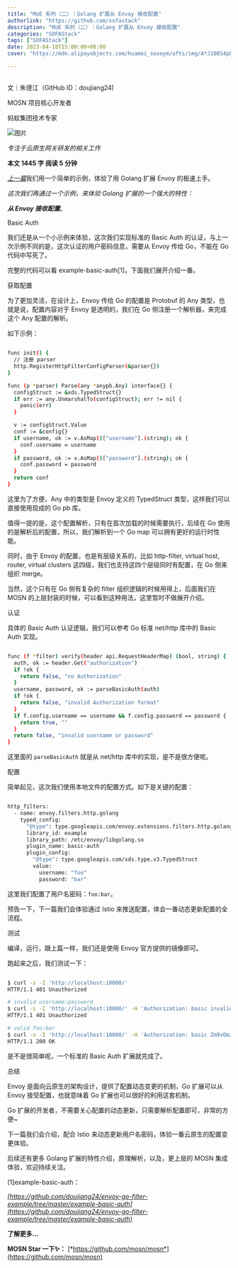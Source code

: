 ```yaml
---
title: "MoE 系列（二）｜Golang 扩展从 Envoy 接收配置"
authorlink: "https://github.com/sofastack"
description: "MoE 系列（二）｜Golang 扩展从 Envoy 接收配置"
categories: "SOFAStack"
tags: ["SOFAStack"]
date: 2023-04-18T15:00:00+08:00
cover: "https://mdn.alipayobjects.com/huamei_soxoym/afts/img/A*J10BS4pE_rwAAAAAAAAAAAAADrGAAQ/original"

---
```


## 

文｜朱德江（GitHub ID：doujiang24)

MOSN 项目核心开发者

蚂蚁集团技术专家

![图片](https://mmbiz.qpic.cn/mmbiz_png/nibOZpaQKw08VNbtYZicic5Nog5MV3VxrPUbpSOe4Pn693qzEiacbqxwuqcyhl24RbPibibbgxhIwZmRG36CzjZicDRUA/640?wx_fmt=png&wxfrom=5&wx_lazy=1&wx_co=1)

*专注于云原生网关研发的相关工作*

**本文 1445  字 阅读 5** **分钟**

[*上一篇*](http://mp.weixin.qq.com/s?__biz=MzUzMzU5Mjc1Nw==&mid=2247532898&idx=1&sn=26fcd50a6a50666a563bf8feede16959&chksm=faa3aeb8cdd427aeadc7fa02598b2d177e8b2fb239261f917fe4e4ab65ab07bac3851796429f&scene=21#wechat_redirect)我们用一个简单的示例，体验了用 Golang 扩展 Envoy 的极速上手。

*这次我们再通过一个示例，来体验 Golang 扩展的一个强大的特性：*

***从 Envoy 接收配置***。

Basic Auth

我们还是从一个小示例来体验，这次我们实现标准的 Basic Auth 的认证，与上一次示例不同的是，这次认证的用户密码信息，需要从 Envoy 传给 Go，不能在 Go 代码中写死了。

完整的代码可以看 example-basic-auth[1]，下面我们展开介绍一番。

获取配置

为了更加灵活，在设计上，Envoy 传给 Go 的配置是 Protobuf 的 Any 类型，也就是说，配置内容对于 Envoy 是透明的，我们在 Go 侧注册一个解析器，来完成这个 Any 配置的解析。

如下示例：

```bash

func init() {
  // 注册 parser
  http.RegisterHttpFilterConfigParser(&parser{})
}

func (p *parser) Parse(any *anypb.Any) interface{} {
  configStruct := &xds.TypedStruct{}
  if err := any.UnmarshalTo(configStruct); err != nil {
    panic(err)
  }

  v := configStruct.Value
  conf := &config{}
  if username, ok := v.AsMap()["username"].(string); ok {
    conf.username = username
  }
  if password, ok := v.AsMap()["password"].(string); ok {
    conf.password = password
  }
  return conf
}

```

这里为了方便，Any 中的类型是 Envoy 定义的 TypedStruct 类型，这样我们可以直接使用现成的 Go pb 库。

值得一提的是，这个配置解析，只有在首次加载的时候需要执行，后续在 Go 使用的是解析后的配置，所以，我们解析到一个 Go map 可以拥有更好的运行时性能。

同时，由于 Envoy 的配置，也是有层级关系的，比如 http-filter, virtual host, router, virtual clusters 这四级，我们也支持这四个层级同时有配置，在 Go 侧来组织 merge。

当然，这个只有在 Go 侧有复杂的 filter 组织逻辑的时候用得上，后面我们在 MOSN 的上层封装的时候，可以看到这种用法，这里暂时不做展开介绍。

认证

具体的 Basic Auth 认证逻辑，我们可以参考 Go 标准 net/http 库中的 Basic Auth 实现。

```bash

func (f *filter) verify(header api.RequestHeaderMap) (bool, string) {
  auth, ok := header.Get("authorization")
  if !ok {
    return false, "no Authorization"
  }
  username, password, ok := parseBasicAuth(auth)
  if !ok {
    return false, "invalid Authorization format"
  }
  if f.config.username == username && f.config.password == password {
    return true, ""
  }
  return false, "invalid username or password"
}

```

这里面的 `parseBasicAuth` 就是从 net/http 库中的实现，是不是很方便呢。

配置

简单起见，这次我们使用本地文件的配置方式。如下是关键的配置：

```bash

http_filters:
  - name: envoy.filters.http.golang
    typed_config:
      "@type": type.googleapis.com/envoy.extensions.filters.http.golang.v3alpha.Config
      library_id: example
      library_path: /etc/envoy/libgolang.so
      plugin_name: basic-auth
      plugin_config:
        "@type": type.googleapis.com/xds.type.v3.TypedStruct
        value:
          username: "foo"
          password: "bar"

```

这里我们配置了用户名密码：`foo:bar`。

预告一下，下一篇我们会体验通过 Istio 来推送配置，体会一番动态更新配置的全流程。

测试

编译，运行，跟上篇一样，我们还是使用 Envoy 官方提供的镜像即可。

跑起来之后，我们测试一下：

```bash

$ curl -s -I 'http://localhost:10000/'
HTTP/1.1 401 Unauthorized

# invalid username:password
$ curl -s -I 'http://localhost:10000/' -H 'Authorization: basic invalid'
HTTP/1.1 401 Unauthorized

# valid foo:bar
$ curl -s -I 'http://localhost:10000/' -H 'Authorization: basic Zm9vOmJhcg=='
HTTP/1.1 200 OK

```

是不是很简单呢，一个标准的 Basic Auth 扩展就完成了。

总结

Envoy 是面向云原生的架构设计，提供了配置动态变更的机制，Go 扩展可以从 Envoy 接受配置，也就意味着 Go 扩展也可以很好的利用这套机制。

Go 扩展的开发者，不需要关心配置的动态更新，只需要解析配置即可，非常的方便~

下一篇我们会介绍，配合 Istio 来动态更新用户名密码，体验一番云原生的配置变更体验。

后续还有更多 Golang 扩展的特性介绍，原理解析，以及，更上层的 MOSN 集成体验，欢迎持续关注。

[1]example-basic-auth：

*[https://github.com/doujiang24/envoy-go-filter-example/tree/master/example-basic-auth](https://github.com/doujiang24/envoy-go-filter-example/tree/master/example-basic-auth)*

**了解更多…**

**MOSN Star 一下✨：**
[*https://github.com/mosn/mosn*](https://github.com/mosn/mosn)
